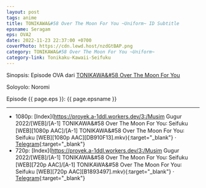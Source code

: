 ```yaml
---
layout: post
tags: anime
title: TONIKAWA&#58 Over The Moon For You ~Uniform~ ID Subtitle
epsname: Seragam
eps: OVA2
date: 2022-11-23 22:37:00 +0700
coverPhoto: https://cdn.lewd.host/nzdGtBAP.png
category: TONIKAWA&#58 Over The Moon For You ~Uniform~
category-link: Tonikaku-Kawaii-Seifuku
---
```


Sinopsis: Episode OVA dari [TONIKAWA&#58 Over The Moon For You](https://a-1.fansub.id/Tonikaku-Kawaii)

Soloyolo: Noromi

Episode {{ page.eps }}: {{ page.epsname }}

---
- 1080p: [Index](https://proyek.a-1ddl.workers.dev/3:/Musim Gugur 2022/[WEB]/[A-1] TONIKAWA&#58 Over The Moon For You꞉ Seifuku [WEB][1080p AAC]/[A-1] TONIKAWA&#58 Over The Moon For You꞉ Seifuku [WEB][1080p AAC][DB910F13].mkv){:target="_blank"} &middot; [Telegram](https://t.me/a1fansub/187){:target="_blank"} <br>
- 720p: [Index](https://proyek.a-1ddl.workers.dev/3:/Musim Gugur 2022/[WEB]/[A-1] TONIKAWA&#58 Over The Moon For You꞉ Seifuku [WEB][720p AAC]/[A-1] TONIKAWA&#58 Over The Moon For You꞉ Seifuku [WEB][720p AAC][B1893497].mkv){:target="_blank"} &middot; [Telegram](https://t.me/a1fansub/184){:target="_blank"}